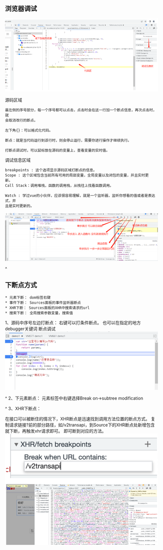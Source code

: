 ## **浏览器调试**
![](.topwrite/assets/image_1726650200227.png)

源码区域
```
最左侧的序号部分，每⼀个序号都可以点击，点击时会在这⼀⾏加⼀个断点信息，再次点击时，就
会取消改⾏的断点。

左下角{}：可以格式化代码。

断点：就是当代码运⾏到该⾏时，则会停⽌运⾏，需要你进⾏操作才继续执⾏。

打断点调试时，可以鼠标放在源码的变量上，查看变量的实时值。
```

调试信息区域
```
breakpoints : 这个选项显示源码区域打断点的信息。
Scope : 这个区域包含当前所有可⽤的局部变量，全局变量以及闭包的变量，并且实时更
新。
Call Stack：调用堆栈，函数的调用栈，从栈往上找看函数调用。

Watch : 学过vue的⼩伙伴，应该很容易理解，就是⼀个监听器，监听你想看的值或者是表达式，并
且是实时更新的。
```
![](.topwrite/assets/image_1726650873169.png)



^
## **下断点方式**
```
* 元素下断： dom标签右键
* 事件下断： Sources面板的事件监听器断点
* XHR下断： Sources面板的XHR中搜索请求的url
* 搜索下断： 全局搜索参数变量，搜索值
```

1、源码中序号左边打断点：
右键可以打条件断点。
也可以在指定的地⽅debugger关键词 断点调试
![](.topwrite/assets/image_1726650914098.png)

^
2、下元素断点：
元素标签中右键选择Break on->subtree modification

^
3、XHR下断点：

在接口可以被断住的情况下，XHR断点是迅速找到调用方法位置的断点方式。
复制请求链接?前的部分路径，如/v2transapi，到Source下的XHR断点处新增包含就下断，再触发xhr请求即可。
即可断到对应的方法。
![](.topwrite/assets/image_1726710532046.png)



